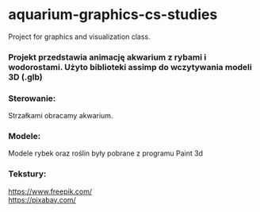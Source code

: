 # aquarium-graphics-cs-studies
Project for graphics and visualization class.

### Projekt przedstawia animację akwarium z rybami i wodorostami. Użyto biblioteki assimp do wczytywania modeli 3D (.glb)

### Sterowanie: 
Strzałkami obracamy akwarium.

### Modele:
Modele rybek oraz roślin były pobrane z programu Paint 3d

### Tekstury:
https://www.freepik.com/ <br>
https://pixabay.com/

